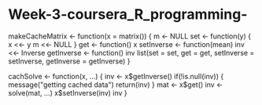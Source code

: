 # Week-3-coursera_R_programming-
makeCacheMatrix <- function(x = matrix()) {
  m <- NULL
  set <- function(y) {
    x <<- y
    m <<- NULL
  }
  get <- function() x
  setInverse <- function(mean) inv <<- Inverse
  getInverse <- function() inv
  list(set = set, get = get,
       setInverse = setInverse,
       getInverse = getInverse)
}


cachSolve <- function(x, ...) {
  inv <- x$getInverse()
  if(!is.null(inv)) {
    message("getting cached data")
    return(inv)
  }
  mat <- x$get()
  inv <- solve(mat, ...)
  x$setInverse(inv)
  inv
}
